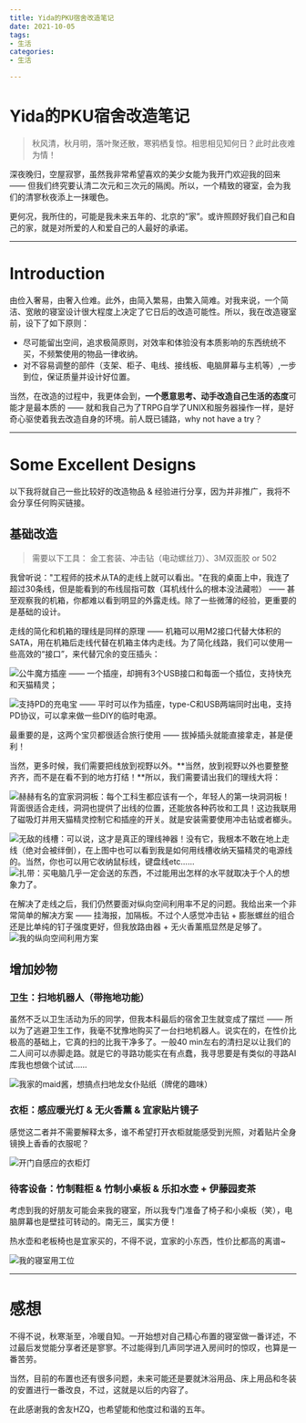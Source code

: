 ```yaml
---
title: Yida的PKU宿舍改造笔记
date: 2021-10-05
tags:
- 生活
categories:
- 生活

---
```






# Yida的PKU宿舍改造笔记



> 秋风清，秋月明，落叶聚还散，寒鸦栖复惊。相思相见知何日？此时此夜难为情！

<!--more-->


深夜晚归，空屋寂寥，虽然我非常希望喜欢的美少女能为我开门欢迎我的回来 —— 但我们终究要认清二次元和三次元的隔阂。所以，一个精致的寝室，会为我们的清寥秋夜添上一抹暖色。

更何况，我所住的，可能是我未来五年的、北京的“家”。或许照顾好我们自己和自己的家，就是对所爱的人和爱自己的人最好的承诺。

------

# Introduction

由俭入奢易，由奢入俭难。此外，由简入繁易，由繁入简难。对我来说，一个简洁、宽敞的寝室设计很大程度上决定了它日后的改造可能性。所以，我在改造寝室前，设下了如下原则：

- 尽可能留出空间，追求极简原则，对效率和体验没有本质影响的东西统统不买，不频繁使用的物品一律收纳。
- 对不容易调整的部件（支架、柜子、电线、接线板、电脑屏幕与主机等）,一步到位，保证质量并设计好位置。

当然，在改造的过程中，我更体会到，**一个愿意思考、动手改造自己生活的态度**可能才是最本质的 —— 就和我自己为了TRPG自学了UNIX和服务器操作一样，是好奇心驱使着我去改造自身的环境。前人既已铺路，why not have a try？

------

# Some Excellent Designs

以下我将就自己一些比较好的改造物品 & 经验进行分享，因为并非推广，我将不会分享任何购买链接。

## 基础改造

> 需要以下工具： 金工套装、冲击钻（电动螺丝刀）、3M双面胶 or 502

我曾听说："工程师的技术从TA的走线上就可以看出。"在我的桌面上中，我连了超过30条线，但是能看到的布线屈指可数（耳机线什么的根本没法藏啦） —— 甚至观察我的机箱，你都难以看到明显的外露走线。除了一些微薄的经验，更重要的是基础的设计。

走线的简化和机箱的理线是同样的原理 —— 机箱可以用M2接口代替大体积的SATA，用在机箱后走线代替在机箱主体内走线。为了简化线路，我们可以使用一些高效的“接口”，来代替冗余的变压插头：

![公牛魔方插座 —— 一个插座，却拥有3个USB接口和每面一个插位，支持快充和天猫精灵；](https://i.loli.net/2021/10/05/vfn2CP7habl3XIt.png)

![支持PD的充电宝 —— 平时可以作为插座，type-C和USB两端同时出电，支持PD协议，可以拿来做一些DIY的临时电源。](https://i.loli.net/2021/10/05/vpQchV9fy463JBM.png)

最重要的是，这两个宝贝都很适合旅行使用 —— 拔掉插头就能直接拿走，甚是便利！

当然，更多时候，我们需要把线放到视野以外。**当然，放到视野以外也要整整齐齐，而不是在看不到的地方打结！**所以，我们需要请出我们的理线大将：

![赫赫有名的宜家洞洞板：每个工科生都应该有一个，年轻人的第一块洞洞板！背面很适合走线，洞洞也提供了出线的位置，还能放各种药妆和工具！这边我联用了磁吸灯并用天猫精灵控制它和插座的开关。就是安装需要使用冲击钻或者榔头。](https://i.loli.net/2021/10/05/FQtakqYgm6swZ8U.png)

![无敌的线槽：可以说，这才是真正的理线神器！没有它，我根本不敢在地上走线（绝对会被绊倒），在上图中也可以看到我是如何用线槽收纳天猫精灵的电源线的。当然，你也可以用它收纳鼠标线，键盘线etc……](https://i.loli.net/2021/10/05/Vx8Pli5yItmSGWb.png)
![扎带：买电脑几乎一定会送的东西，不过能用出怎样的水平就取决于个人的想象力了。](https://i.loli.net/2021/10/05/5xnyUvqsbX7V8iz.png)

在解决了走线之后，我们仍然要面对纵向空间利用率不足的问题。我给出来一个非常简单的解决方案 —— 挂海报，加隔板。不过个人感觉冲击钻 + 膨胀螺丝的组合还是比单纯的钉子强度更好，但我放路由器 + 无火香薰瓶显然是足够了。
![我的纵向空间利用方案](https://i.loli.net/2021/10/05/YyTXGEUON1vAK2P.png)

## 增加妙物

### 卫生：扫地机器人（带拖地功能）

虽然不乏以卫生活动为乐的同学，但我本科最后的宿舍卫生就变成了摆烂 —— 所以为了逃避卫生工作，我毫不犹豫地购买了一台扫地机器人。说实在的，在性价比极高的基础上，它真的扫的比我干净多了。一般40 min左右的清扫足以让我们的二人间可以赤脚走路。就是它的寻路功能实在有点蠢，我寻思要是有类似的寻路AI库我也想做个试试……

![我家的maid酱，想搞点扫地龙女仆贴纸（牌佬的趣味）](https://i.loli.net/2021/10/05/U4cYVds5H6uwEG9.png)

### 衣柜：感应暖光灯 & 无火香薰 & 宜家贴片镜子

感觉这二者并不需要解释太多，谁不希望打开衣柜就能感受到光照，对着贴片全身镜换上香香的衣服呢？

![开门自感应的衣柜灯](https://i.loli.net/2021/10/05/9TpAFeJWdyL2ZMN.png)

### 待客设备：竹制鞋柜 & 竹制小桌板 & 乐扣水壶 + 伊藤园麦茶

考虑到我的好朋友可能会来我的寝室，所以我专门准备了椅子和小桌板（笑），电脑屏幕也是壁挂可转动的。南无三，属实方便！

热水壶和老板椅也是宜家买的，不得不说，宜家的小东西，性价比都高的离谱~

![我的寝室用工位](https://i.loli.net/2021/10/05/FN8BYP6Azci7wHp.png)


---



# 感想

不得不说，秋寒渐至，冷暖自知。一开始想对自己精心布置的寝室做一番详述，不过最后发觉能分享者还是寥寥。不过能得到几声同学进入房间时的惊叹，也算是一番苦劳。

当然，目前的布置也还有很多问题，未来可能还是要就沐浴用品、床上用品和冬装的安置进行一番改良，不过，这就是以后的内容了。

在此感谢我的舍友HZQ，也希望能和他度过和谐的五年。